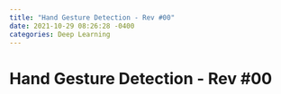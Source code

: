 ```yaml
---
title: "Hand Gesture Detection - Rev #00"
date: 2021-10-29 08:26:28 -0400
categories: Deep Learning
---
```

# Hand Gesture Detection - Rev #00

<br>
<br>
<br>
<br>
